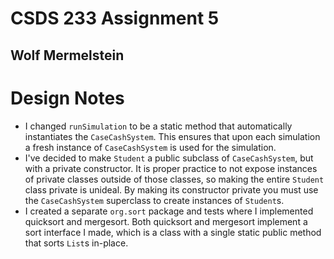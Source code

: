 # CSDS 233 Assignment 5
## Wolf Mermelstein

# Design Notes
* I changed `runSimulation` to be a static method that automatically instantiates the `CaseCashSystem`. This ensures that upon each simulation a fresh instance of `CaseCashSystem` is used for the simulation.
* I've decided to make `Student` a public subclass of `CaseCashSystem`, but with a private constructor. It is proper practice to not expose instances of private classes outside of those classes, so making the entire `Student` class private is unideal. By making its constructor private you must use the `CaseCashSystem` superclass to create instances of `Student`s.
* I created a separate `org.sort` package and tests where I implemented quicksort and mergesort. Both quicksort and mergesort implement a sort interface I made, which is a class with a single static public method that sorts `List`s in-place.